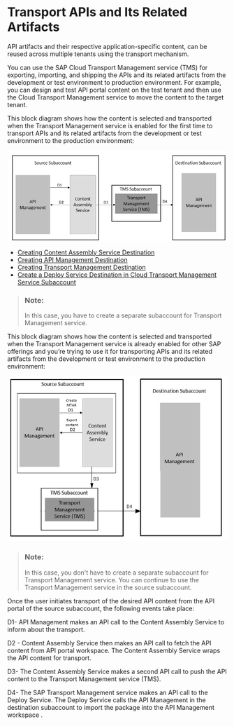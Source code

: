 <!-- loioeb83118123534ed891280f5b7b104469 -->

# Transport APIs and Its Related Artifacts

API artifacts and their respective application-specific content, can be reused across multiple tenants using the transport mechanism.

You can use the SAP Cloud Transport Management service \(TMS\) for exporting, importing, and shipping the APIs and its related artifacts from the development or test environment to production environment. For example, you can design and test API portal content on the test tenant and then use the Cloud Transport Management service to move the content to the target tenant.

This block diagram shows how the content is selected and transported when the Transport Management service is enabled for the first time to transport APIs and its related artifacts from the development or test environment to the production environment:

![](images/Transport_Management_System_78b7eee.png)

-   [Creating Content Assembly Service Destination](creating-content-assembly-service-destination-3a6a81e.md)
-   [Creating API Management Destination](creating-api-management-destination-3fd86c7.md)
-   [Creating Transport Management Destination](creating-transport-management-destination-6c94d89.md)
-   [Create a Deploy Service Destination in Cloud Transport Management Service Subaccount](create-a-deploy-service-destination-in-cloud-transport-management-service-subacco-09b1eec.md)

> ### Note:  
> In this case, you have to create a separate subaccount for Transport Management service.

This block diagram shows how the content is selected and transported when the Transport Management service is already enabled for other SAP offerings and you’re trying to use it for transporting APIs and its related artifacts from the development or test environment to the production environment:

![](images/TMS_ISuite_Block_fe78dc7.png)

> ### Note:  
> In this case, you don't have to create a separate subaccount for Transport Management service. You can continue to use the Transport Management service in the source subaccount.

Once the user initiates transport of the desired API content from the API portal of the source subaccount, the following events take place:

D1- API Management makes an API call to the Content Assembly Service to inform about the transport.

D2 - Content Assembly Service then makes an API call to fetch the API content from API portal workspace. The Content Assembly Service wraps the API content for transport.

D3- The Content Assembly Service makes a second API call to push the API content to the Transport Management service \(TMS\).

D4- The SAP Transport Management service makes an API call to the Deploy Service. The Deploy Service calls the API Management in the destination subaccount to import the package into the API Management workspace .

